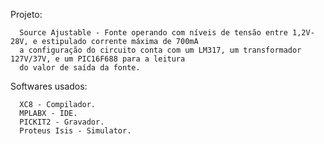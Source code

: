   Projeto: 
  
      Source Ajustable - Fonte operando com níveis de tensão entre 1,2V-28V, e estipulado corrente máxima de 700mA 
      a configuração do circuito conta com um LM317, um transformador 127V/37V, e um PIC16F688 para a leitura 
      do valor de saída da fonte.
 	    

 Softwares usados:
 
      XC8 - Compilador.
      MPLABX - IDE.
      PICKIT2 - Gravador.
      Proteus Isis - Simulator.
